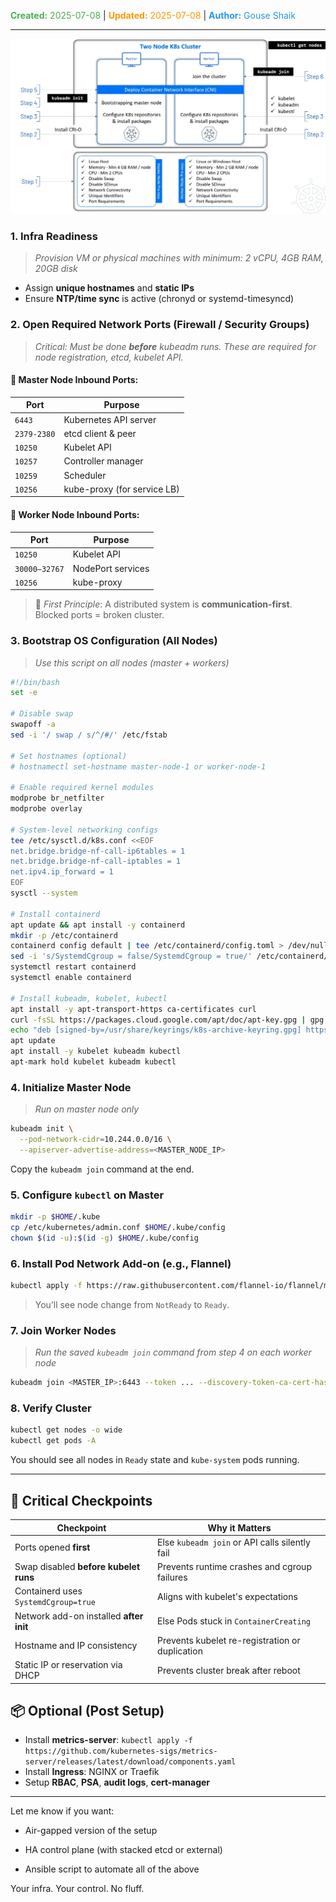 <span style="color:#4caf50;"><b>Created:</b> 2025-07-08</span> | <span style="color:#ff9800;"><b>Updated:</b> 2025-07-08</span> | <span style="color:#2196f3;"><b>Author:</b> Gouse Shaik</span>

---
![Pre-REquisties-Cluster_setup](../images/Pre-REquisties-Cluster_setup.png) 
### **1. Infra Readiness**

> _Provision VM or physical machines with minimum: 2 vCPU, 4GB RAM, 20GB disk_

-  Assign **unique hostnames** and **static IPs**
-  Ensure **NTP/time sync** is active (chronyd or systemd-timesyncd)

### **2. Open Required Network Ports (Firewall / Security Groups)**

> _Critical: Must be done **before** kubeadm runs. These are required for node registration, etcd, kubelet API._
#### 🔹 Master Node Inbound Ports:

|Port|Purpose|
|---|---|
|`6443`|Kubernetes API server|
|`2379-2380`|etcd client & peer|
|`10250`|Kubelet API|
|`10257`|Controller manager|
|`10259`|Scheduler|
|`10256`|kube-proxy (for service LB)|
#### 🔹 Worker Node Inbound Ports:

|Port|Purpose|
|---|---|
|`10250`|Kubelet API|
|`30000–32767`|NodePort services|
|`10256`|kube-proxy|

> 🧠 _First Principle_: A distributed system is **communication-first**. Blocked ports = broken cluster.

### **3. Bootstrap OS Configuration (All Nodes)**

> _Use this script on all nodes (master + workers)_

```bash
#!/bin/bash
set -e

# Disable swap
swapoff -a
sed -i '/ swap / s/^/#/' /etc/fstab

# Set hostnames (optional)
# hostnamectl set-hostname master-node-1 or worker-node-1

# Enable required kernel modules
modprobe br_netfilter
modprobe overlay

# System-level networking configs
tee /etc/sysctl.d/k8s.conf <<EOF
net.bridge.bridge-nf-call-ip6tables = 1
net.bridge.bridge-nf-call-iptables = 1
net.ipv4.ip_forward = 1
EOF
sysctl --system

# Install containerd
apt update && apt install -y containerd
mkdir -p /etc/containerd
containerd config default | tee /etc/containerd/config.toml > /dev/null
sed -i 's/SystemdCgroup = false/SystemdCgroup = true/' /etc/containerd/config.toml
systemctl restart containerd
systemctl enable containerd

# Install kubeadm, kubelet, kubectl
apt install -y apt-transport-https ca-certificates curl
curl -fsSL https://packages.cloud.google.com/apt/doc/apt-key.gpg | gpg --dearmor -o /usr/share/keyrings/k8s-archive-keyring.gpg
echo "deb [signed-by=/usr/share/keyrings/k8s-archive-keyring.gpg] https://apt.kubernetes.io/ kubernetes-xenial main" > /etc/apt/sources.list.d/kubernetes.list
apt update
apt install -y kubelet kubeadm kubectl
apt-mark hold kubelet kubeadm kubectl
```
### **4. Initialize Master Node**

> _Run on master node only_

```bash
kubeadm init \
  --pod-network-cidr=10.244.0.0/16 \
  --apiserver-advertise-address=<MASTER_NODE_IP>
```
Copy the `kubeadm join` command at the end.
### **5. Configure `kubectl` on Master**
```bash
mkdir -p $HOME/.kube
cp /etc/kubernetes/admin.conf $HOME/.kube/config
chown $(id -u):$(id -g) $HOME/.kube/config
```
### **6. Install Pod Network Add-on (e.g., Flannel)**
```bash
kubectl apply -f https://raw.githubusercontent.com/flannel-io/flannel/master/Documentation/kube-flannel.yml
```

> You’ll see node change from `NotReady` to `Ready`.
### **7. Join Worker Nodes**

> _Run the saved `kubeadm join` command from step 4 on each worker node_

```bash
kubeadm join <MASTER_IP>:6443 --token ... --discovery-token-ca-cert-hash sha256:...
```
### **8. Verify Cluster**
```bash
kubectl get nodes -o wide
kubectl get pods -A
```
You should see all nodes in `Ready` state and `kube-system` pods running.

---
## 🧠 Critical Checkpoints

|Checkpoint|Why it Matters|
|---|---|
|Ports opened **first**|Else `kubeadm join` or API calls silently fail|
|Swap disabled **before kubelet runs**|Prevents runtime crashes and cgroup failures|
|Containerd uses `SystemdCgroup=true`|Aligns with kubelet's expectations|
|Network add-on installed **after init**|Else Pods stuck in `ContainerCreating`|
|Hostname and IP consistency|Prevents kubelet re-registration or duplication|
|Static IP or reservation via DHCP|Prevents cluster break after reboot|
## 📦 Optional (Post Setup)

- Install **metrics-server**: `kubectl apply -f https://github.com/kubernetes-sigs/metrics-server/releases/latest/download/components.yaml`
- Install **Ingress**: NGINX or Traefik
- Setup **RBAC**, **PSA**, **audit logs**, **cert-manager**

---

Let me know if you want:

- Air-gapped version of the setup
    
- HA control plane (with stacked etcd or external)
    
- Ansible script to automate all of the above
    

Your infra. Your control. No fluff.